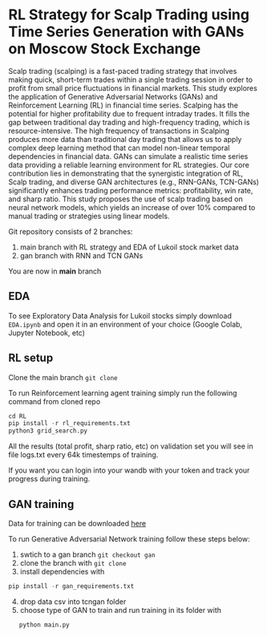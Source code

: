# RL Strategy for Scalp Trading using Time Series Generation with GANs on Moscow Stock Exchange

Scalp trading (scalping) is a fast-paced trading strategy that involves making quick, short-term trades within a single trading session in order to profit from small price fluctuations in financial markets. This study explores the application of Generative Adversarial Networks (GANs) and Reinforcement Learning (RL) in financial time series. Scalping has the potential for higher profitability due to frequent intraday trades. It fills the gap between traditional day trading and high-frequency trading, which is resource-intensive. The high frequency of transactions in Scalping produces more data than traditional day trading that allows us to apply complex deep learning method that can model non-linear temporal dependencies in financial data. GANs can simulate a realistic time series data providing a reliable learning environment for RL strategies. Our core contribution lies in demonstrating that the synergistic integration of RL, Scalp trading, and diverse GAN architectures (e.g., RNN-GANs, TCN-GANs) significantly enhances trading performance metrics: profitability, win rate, and sharp ratio. This study proposes the use of scalp trading based on neural network models, which yields an increase of over 10\% compared to manual trading or strategies using linear models.

Git repository consists of 2 branches:
1) main branch with RL strategy and EDA of Lukoil stock market data
2) gan branch with RNN and TCN GANs

You are now in **main** branch

## EDA
To see Exploratory Data Analysis for Lukoil stocks simply download ```EDA.ipynb``` and open it in an environment of your choice (Google Colab, Jupyter Notebook, etc)

## RL setup
Clone the main branch  ```git clone```

To run Reinforcement learning agent training simply run the following command from cloned repo
```python
cd RL
pip install -r rl_requirements.txt
python3 grid_search.py
```
All the results (total profit, sharp ratio, etc) on validation set you will see in file logs.txt every 64k timestemps of training. 

If you want you can login into your wandb with your token and track your progress during training. 


## GAN training
Data for training can be downloaded [here](https://drive.google.com/file/d/1OHlZT5b5a9qAnQxwF8-x6UO3OO8Lv31N/view?usp=sharing)

To run Generative Adversarial Network training follow these steps below:
1) swtich to a gan branch ```git checkout gan```
2) clone the branch with ```git clone```
3) install dependencies with
```python
pip install -r gan_requirements.txt
```
4) drop data csv into tcngan folder
5) choose type of GAN to train and run training in its folder with
```python
   python main.py
   ``` 
